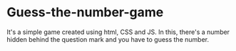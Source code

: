 # Guess-the-number-game
It's a simple game created using html, CSS and JS. In this, there's a number hidden behind the question mark and you have to guess the number.  

